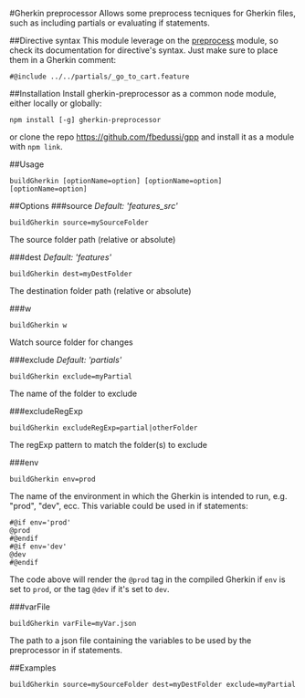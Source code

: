 #Gherkin preprocessor
Allows some preprocess tecniques for Gherkin files, such as including partials or evaluating if statements.

##Directive syntax
This module leverage on the [preprocess](<https://www.npmjs.com/package/preprocess>) module, so check its documentation for directive's syntax.
Just make sure to place them in a Gherkin comment:
````
#@include ../../partials/_go_to_cart.feature
````

##Installation
Install gherkin-preprocessor as a common node module, either locally or globally:
````
npm install [-g] gherkin-preprocessor
````
or clone the repo
https://github.com/fbedussi/gpp
 and install it as a module with `npm link`.

##Usage
````
buildGherkin [optionName=option] [optionName=option] [optionName=option]
````

##Options
###source
*Default: 'features_src'*
````
buildGherkin source=mySourceFolder
````
The source folder path (relative or absolute)

###dest
*Default: 'features'*
````
buildGherkin dest=myDestFolder
````
The destination folder path (relative or absolute)

###w
````
buildGherkin w
````
Watch source folder for changes

###exclude
*Default: 'partials'*
````
buildGherkin exclude=myPartial
````


The name of the folder to exclude

###excludeRegExp
````
buildGherkin excludeRegExp=partial|otherFolder
````
The regExp pattern to match the folder(s) to exclude

###env
````
buildGherkin env=prod
````
The name of the environment in which the Gherkin is intended to run, e.g. "prod", "dev", ecc.
This variable could be used in if statements:
````
#@if env='prod'
@prod
#@endif
#@if env='dev'
@dev
#@endif
````
The code above will render the `@prod` tag in the compiled Gherkin if `env` is set to `prod`, or the tag `@dev` if it's set to `dev`.

###varFile
````
buildGherkin varFile=myVar.json
````
The path to a json file containing the variables to be used by the preprocessor in if statements.

##Examples
````
buildGherkin source=mySourceFolder dest=myDestFolder exclude=myPartial
````

